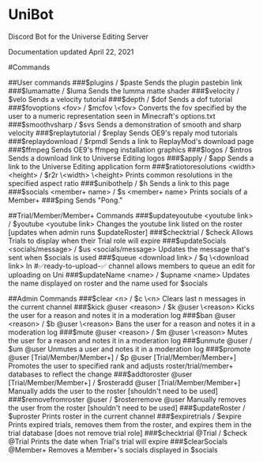 # UniBot
Discord Bot for the Universe Editing Server

Documentation updated April 22, 2021

#Commands

##User commands
###$plugins / $paste
Sends the plugin pastebin link
###$lumamatte / $luma
Sends the lumma matte shader
###$velocity / $velo
Sends a velocity tutorial
###$depth / $dof
Sends a dof tutorial
###$fovoptions \<fov> / $mcfov \<fov>
Converts the fov specified by the user to a numeric representation seen in Minecraft's options.txt
###$smoothvsharp / $svs
Sends a demonstration of smooth and sharp velocity
###$replaytutorial / $replay
Sends OE9's repaly mod tutorials
###$replaydownload / $rpmdl
Sends a link to ReplayMod's download page
###$ffmpeg
Sends OE9's ffmpeg installation graphics
###$logos / $intros
Sends a download link to Universe Editing logos
###$apply / $app
Sends a link to the Universe Editing application form
###$ratiotoresolutions \<width> \<height> / $r2r \<width> \<height>
Prints common resolutions in the specified aspect ratio
###$unibothelp / $h 
Sends a link to this page
###$socials \<member+ name> / $s <member+ name>
Prints socials of a Member+
###$ping
Sends "Pong."

##Trial/Member/Member+ Commands
###$updateyoutube \<youtube link> / $youtube \<youtube link>
Changes the youtube link listed on the roster [updates when admin runs $updateRoster]
###$checktrial / $check
Allows Trials to display when their Trial role will expire
###$updateSocials \<socials/message> / $us \<socials/message>
Updates the message that's sent when $socials is used
###$queue \<download link> / $q \<download link>
In #✅ready-to-upload-✅ channel allows members to queue an edit for uploading on Uni
###$updateName \<name> / $upname \<name>
Updates the name displayed on roster and the name used for $socials

##Admin Commands
###$clear \<n> / $c \<n>
Clears last n messages in the current channel
###$kick @user \<reason> / $k @user \<reason>
Kicks the user for a reason and notes it in a moderation log
###$ban @user \<reason> / $b @user \<reason>
Bans the user for a reason and notes it in a moderation log
###$mute @user \<reason> / $m @user \<reason>
Mutes the user for a reason and notes it in a moderation log
###$unmute @user / $um @user
Unmutes a user and notes it in a moderation log
###$promote @user [Trial/Member/Member+] / $p @user [Trial/Member/Member+]
Promotes the user to specified rank and adjusts roster/trial/member+ databases to reflect the change
###$addtoroster @user [Trial/Member/Member+] / $rosteradd @user [Trial/Member/Member+]
Manually adds the user to the roster [shouldn't need to be used]
###$removefromroster @user / $rosterremove @user
Manually removes the user from the roster [shouldn't need to be used]
###$updateRoster / $uproster
Prints roster in the current channel
###$expiretrials / $expire
Prints expired trials, removes them from the roster, and expires them in the trial database [does not remove trial role]
###$checktrial @Trial / $check @Trial
Prints the date when Trial's trial will expire
###$clearSocials @Member+
Removes a Member+'s socials displayed in $socials
###



